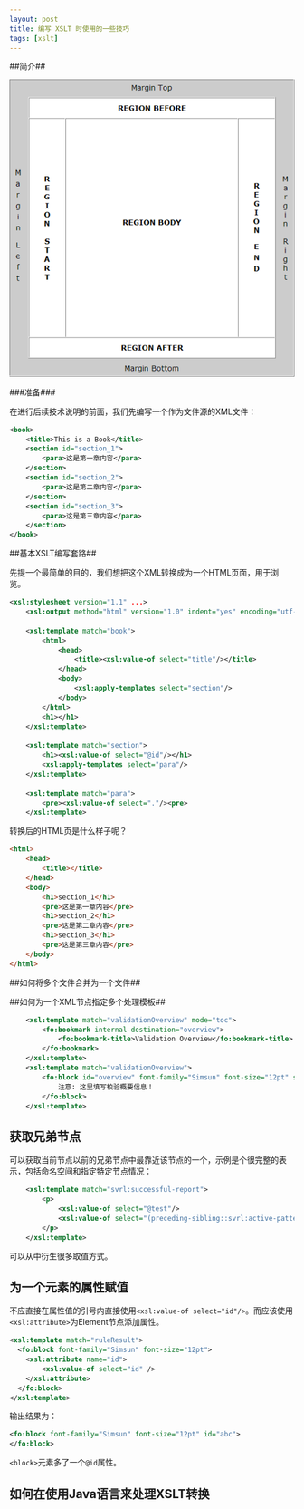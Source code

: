```yaml
---
layout: post
title: 编写 XSLT 时使用的一些技巧
tags: [xslt]
---
```


##简介##

![用例及交互图](resources/xslfo_pages_01.gif)

###准备###

在进行后续技术说明的前面，我们先编写一个作为文件源的XML文件：

``` xml
<book>
	<title>This is a Book</title>
	<section id="section_1">
		<para>这是第一章内容</para>
	</section>
	<section id="section_2">
		<para>这是第二章内容</para>
	</section>
	<section id="section_3">
		<para>这是第三章内容</para>
	</section>
</book>
```

##基本XSLT编写套路##

先提一个最简单的目的，我们想把这个XML转换成为一个HTML页面，用于浏览。

``` xml
<xsl:stylesheet version="1.1" ...>
	<xsl:output method="html" version="1.0" indent="yes" encoding="utf-8"/>
	
	<xsl:template match="book">
		<html>
			<head>
				<title><xsl:value-of select="title"/></title>
			</head>
			<body>
				<xsl:apply-templates select="section"/>
			</body>
		</html>
		<h1></h1>
	</xsl:template>
	
	<xsl:template match="section">
		<h1><xsl:value-of select="@id"/></h1>
		<xsl:apply-templates select="para"/>
	</xsl:template>
	
	<xsl:template match="para">
		<pre><xsl:value-of select="."/><pre>
	</xsl:template>
```

转换后的HTML页是什么样子呢？

``` html
<html>
	<head>
		<title></title>
	</head>
	<body>
		<h1>section_1</h1>
		<pre>这是第一章内容</pre>
		<h1>section_2</h1>
		<pre>这是第二章内容</pre>
		<h1>section_3</h1>
		<pre>这是第三章内容</pre>
	</body>
</html>
``` 

##如何将多个文件合并为一个文件##


##如何为一个XML节点指定多个处理模板##

``` xml
	<xsl:template match="validationOverview" mode="toc">
		<fo:bookmark internal-destination="overview">
      		<fo:bookmark-title>Validation Overview</fo:bookmark-title>
    	</fo:bookmark>
	</xsl:template>
	<xsl:template match="validationOverview">
		<fo:block id="overview" font-family="Simsun" font-size="12pt" space-after.optimum="6pt" margin-left="6pt">
			注意: 这里填写校验概要信息！ 
        </fo:block>
	</xsl:template>
```


获取兄弟节点
----

可以获取当前节点以前的兄弟节点中最靠近该节点的一个，示例是个很完整的表示，包括命名空间和指定特定节点情况：

``` xml
    <xsl:template match="svrl:successful-report">
        <p>
        	<xsl:value-of select="@test"/>
        	<xsl:value-of select="(preceding-sibling::svrl:active-pattern)[last()]/@id"/>
        </p>
    </xsl:template>
```

可以从中衍生很多取值方式。

为一个元素的属性赋值
----

不应直接在属性值的引号内直接使用``<xsl:value-of select="id"/>``。而应该使用``<xsl:attribute>``为Element节点添加属性。

``` xml
<xsl:template match="ruleResult">
  <fo:block font-family="Simsun" font-size="12pt">
  	<xsl:attribute name="id">
  		<xsl:value-of select="id" />
  	</xsl:attribute>
  </fo:block>
</xsl:template>
```

输出结果为：

```xml
<fo:block font-family="Simsun" font-size="12pt" id="abc">
</fo:block>
```

``<block>``元素多了一个``@id``属性。

如何在使用Java语言来处理XSLT转换
----

